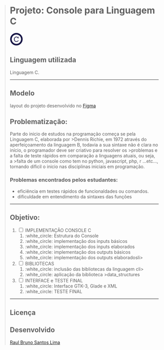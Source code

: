 ># Projeto: **Console para Linguagem C**
>
><img src="Logo_console.png"  style="flex: 1;" />
>
>## Linguagem utilizada
>Linguagem C.
>
>___
>
>## Modelo
>layout do projeto desenvolvido no [Figma](https://www.figma.com/file/>QlWwjlH6sTcO8BCUDSxFPS/console_c?node-id=0:1)
>
>## Problematização:
>
>Parte do inicio de estudos na programação começa se pela Linguagem C, elaborada por >Dennis Richie, em 1972 através do aperfeiçoamento da linguagem B, todavia
>a sua sintaxe não é clara no início, o programador deve ser criativo para resolver os >problemas e a falta de teste rápidos em comparação a linguagens atuais, ou seja, a >falta de um console como tem no python, javascript, php, r ...etc..., tornando díficil o
>inicio nas disciplinas iniciais em programação.
>
>
>
>### Problemas encontrados pelos estudantes:
>- eficiência em testes rápidos de funcionaldades ou comandos.
>- dificuldade em entendimento da sintaxes das funções
>___
>## Objetivo:
>
><ol class="task-list-added">
><li class="task-list-item">
>        <input class="task-list-item-checkbox" type="checkbox" disable=""> </input>
>        <label>IMPLEMENTAÇÃO CONSOLE C</label>
>
><ol class="task-list-item">
>     <li class="task-list-item"> :white_circle: Estrutura do Console</li>
>     <li class="task-list-item"> :white_circle: implementação dos inputs básicos</li>
>     <li class="task-list-item"> :white_circle: implementação dos inputs elaborados</li>
>     <li class="task-list-item"> :white_circle: implementação dos outputs básicos</li>
>     <li class="task-list-item"> :white_circle: implementação dos outputs elaborados</>li>
></ol>
></li>
>
><li class="task-list-item">
>        <input class="task-list-item-checkbox" type="checkbox" disable=""> </input>
>        <label>BIBLIOTECAS</label>
>
><ol class="task-list-item">
>    <li class="task-list-item"> :white_circle: inclusão das bibliotecas da linguagem c</>li>
>    <li class="task-list-item"> :white_circle:  aplicação da biblioteca >data_structures</li>
></ol>
></li>
><li class="task-list-item">
>        <input class="task-list-item-checkbox" type="checkbox" disable=""> </input>
>        <label>INTERFACE e TESTE FINAL</label>
>
><ol class="task-list-item">
>    <li class="task-list-item"> :white_circle:  Interface GTK-3, Glade e XML</li>
>    <li class="task-list-item"> :white_circle:  TESTE FINAL</li>
></ol>
></li>
>
></ol>
>
>___
>
>## Licença
>[]()
>
>## Desenvolvido
>[Raul Bruno Santos Lima](https://github.com/RaulLima2)